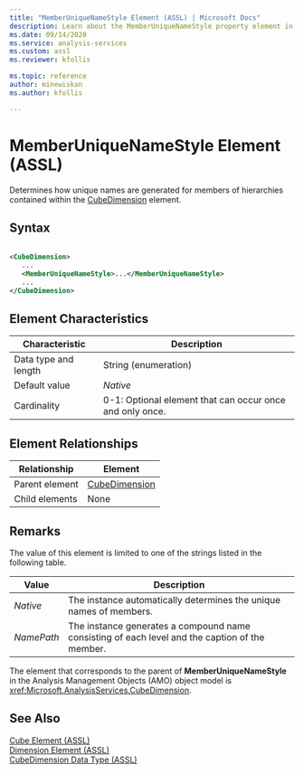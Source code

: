 ```yaml
---
title: "MemberUniqueNameStyle Element (ASSL) | Microsoft Docs"
description: Learn about the MemberUniqueNameStyle property element in the Analysis Services Scripting Language (ASSL) schema.
ms.date: 09/14/2020
ms.service: analysis-services
ms.custom: assl
ms.reviewer: kfollis

ms.topic: reference
author: minewiskan
ms.author: kfollis

---
```

# MemberUniqueNameStyle Element (ASSL)

  Determines how unique names are generated for members of hierarchies contained within the [CubeDimension](../data-type/cubedimension-data-type-assl.md) element.  
  
## Syntax  
  
```xml  
  
<CubeDimension>  
   ...  
   <MemberUniqueNameStyle>...</MemberUniqueNameStyle>  
   ...  
</CubeDimension>  
```  
  
## Element Characteristics  
  
|Characteristic|Description|  
|--------------------|-----------------|  
|Data type and length|String (enumeration)|  
|Default value|*Native*|  
|Cardinality|0-1: Optional element that can occur once and only once.|  
  
## Element Relationships  
  
|Relationship|Element|  
|------------------|-------------|  
|Parent element|[CubeDimension](../data-type/cubedimension-data-type-assl.md)|  
|Child elements|None|  
  
## Remarks

 The value of this element is limited to one of the strings listed in the following table.  
  
|Value|Description|  
|-----------|-----------------|  
|*Native*|The instance automatically determines the unique names of members.|  
|*NamePath*|The instance generates a compound name consisting of each level and the caption of the member.|  

 The element that corresponds to the parent of **MemberUniqueNameStyle** in the Analysis Management Objects (AMO) object model is <xref:Microsoft.AnalysisServices.CubeDimension>.  
  
## See Also

 [Cube Element &#40;ASSL&#41;](../objects/cube-element-assl.md)   
 [Dimension Element &#40;ASSL&#41;](../objects/dimension-element-assl.md)   
 [CubeDimension Data Type &#40;ASSL&#41;](../data-type/cubedimension-data-type-assl.md)  
  
  
